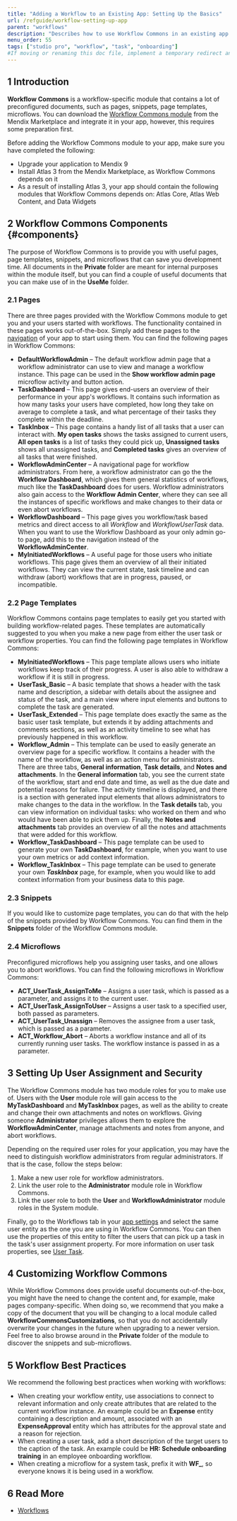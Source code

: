 ```yaml
---
title: "Adding a Workflow to an Existing App: Setting Up the Basics"
url: /refguide/workflow-setting-up-app
parent: "workflows"
description: "Describes how to use Workflow Commons in an existing app in Mendix Studio Pro."
menu_order: 55
tags: ["studio pro", "workflow", "task", "onboarding"]
#If moving or renaming this doc file, implement a temporary redirect and let the respective team know they should update the URL in the product. See Mapping to Products for more details.
---
```


## 1 Introduction

**Workflow Commons** is a workflow-specific module that contains a lot of preconfigured documents, such as pages, snippets, page templates, microflows. You can download the [Workflow Commons module](https://marketplace.mendix.com/link/component/117066) from the Mendix Marketplace and integrate it in your app, however, this requires some preparation first. 

Before adding the Workflow Commons module to your app, make sure you have completed the following:

* Upgrade your application to Mendix 9
* Install Atlas 3 from the Mendix Marketplace, as Workflow Commons depends on it 
* As a result of installing Atlas 3, your app should contain the following modules that Workflow Commons depends on: Atlas Core, Atlas Web Content, and Data Widgets

## 2 Workflow Commons Components {#components}

The purpose of Workflow Commons is to provide you with useful pages, page templates, snippets, and microflows that can save you development time. All documents in the **Private** folder are meant for internal purposes within the module itself, but you can find a couple of useful documents that you can make use of in the **UseMe** folder.

### 2.1 Pages

There are three pages provided with the Workflow Commons module to get you and your users started with workflows. The functionality contained in these pages works out-of-the-box. Simply add these pages to the [navigation](navigation) of your app to start using them. 
You can find the following pages in Workflow Commons:

*   **DefaultWorkflowAdmin** – The default workflow admin page that a workflow administrator can use to view and manage a workflow instance. This page can be used in the **Show workflow admin page** microflow activity and button action.
*   **TaskDashboard** –  This page gives end-users an overview of their performance in your app's workflows. It contains such information as how many tasks your users have completed, how long they take on average to complete a task, and what percentage of their tasks they complete within the deadline.
*   **TaskInbox** – This page contains a handy list of all tasks that a user can interact with. **My open tasks** shows the tasks assigned to current users, **All open tasks** is a list of tasks they could pick up, **Unassigned tasks** shows all unassigned tasks, and **Completed tasks** gives an overview of all tasks that were finished.
*   **WorkflowAdminCenter** – A navigational page for workflow administrators. From here, a workflow administrator can go the the **Workflow Dashboard**, which gives them general statistics of workflows, much like the **TaskDashboard** does for users. Workflow administrators also gain access to the **Workflow Admin Center**, where they can see all the instances of specific workflows and make changes to their data or even abort workflows.
*   **WorkflowDashboard** – This page gives you workflow/task based metrics and direct access to all *Workflow* and *WorkflowUserTask* data. When you want to use the Workflow Dashboard as your only admin go-to page, add this to the navigation instead of the **WorkflowAdminCenter**. 
*   **MyInitiatedWorkflows** – A useful page for those users who initiate workflows. This page gives them an overview of all their initiated workflows. They can view the current state, task timeline and can withdraw (abort) workflows that are in progress, paused, or incompatible.

### 2.2 Page Templates

Workflow Commons contains page templates to easily get you started with building workflow-related pages. These templates are automatically suggested to you when you make a new page from either the user task or workflow properties. 
You can find the following page templates in Workflow Commons:

*   **MyInitiatedWorkflows** – This page template allows users who initiate workflows keep track of their progress. A user is also able to withdraw a workflow if it is still in progress.
*   **UserTask_Basic** – A basic template that shows a header with the task name and description, a sidebar with details about the assignee and status of the task, and a main view where input elements and buttons to complete the task are generated.
*   **UserTask_Extended** –  This page template does exactly the same as the basic user task template, but extends it by adding attachments and comments sections, as well as an activity timeline to see what has previously happened in this workflow.
*   **Workflow_Admin** – This template can be used to easily generate an overview page for a specific workflow. It contains a header with the name of the workflow, as well as an action menu for administrators. There are three tabs, **General information**, **Task details**, and **Notes and attachments**. In the **General information** tab, you see the current state of the workflow, start and end date and time, as well as the due date and potential reasons for failure. The activity timeline is displayed, and there is a section with generated input elements that allows administrators to make changes to the data in the workflow. In the **Task details** tab, you can view information on individual tasks: who worked on them and who would have been able to pick them up. Finally, the **Notes and attachments** tab provides an overview of all the notes and attachments that were added for this workflow.
*   **Workflow_TaskDashboard** – This page template can be used to generate your own **TaskDashboard**, for example, when you want to use your own metrics or add context information.
*   **Workflow_TaskInbox** – This page template can be used to generate your own ***TaskInbox*** page, for example, when you would like to add context information from your business data to this page.

### 2.3 Snippets

If you would like to customize page templates, you can do that with the help of the snippets provided by Workflow Commons. You can find them in the **Snippets** folder of the Workflow Commons module.

### 2.4 Microflows

Preconfigured microflows help you assigning user tasks, and one allows you to abort workflows.
You can find the following microflows in Workflow Commons:

*   **ACT_UserTask_AssignToMe** – Assigns a user task, which is passed as a parameter, and assigns it to the current user.
*   **ACT_UserTask_AssignToUser** – Assigns a user task to a specified user, both passed as parameters.
*   **ACT_UserTask_Unassign** – Removes the assignee from a user task, which is passed as a parameter.
*   **ACT_Workflow_Abort** – Aborts a workflow instance and all of its currently running user tasks. The workflow instance is passed in as a parameter.

## 3 Setting Up User Assignment and Security

The Workflow Commons module has two module roles for you to make use of. Users with the **User** module role will gain access to the **MyTaskDashboard** and **MyTaskInbox** pages, as well as the ability to create and change their own attachments and notes on workflows. Giving someone **Administrator** privileges allows them to explore the **WorkflowAdminCenter**, manage attachments and notes from anyone, and abort workflows.

Depending on the required user roles for your application, you may have the need to distinguish workflow administrators from regular administrators. If that is the case, follow the steps below:

1.   Make a new user role for workflow administrators.
2.   Link the user role to the **Administrator** module role in Workflow Commons.
3.   Link the user role to both the **User** and **WorkflowAdministrator** module roles in the System module.

Finally, go to the Workflows tab in your [app settings](project-settings#workflows) and select the same user entity as the one you are using in Workflow Commons. You can then use the properties of this entity to filter the users that can pick up a task in the task's user assignment property. For more information on user task properties, see [User Task](user-task).

## 4 Customizing Workflow Commons

While Workflow Commons does provide useful documents out-of-the-box, you might have the need to change the content and, for example, make pages company-specific. When doing so, we recommend that you make a copy of the document that you will be changing to a local module called **WorkflowCommonsCustomizations**, so that you do not accidentally overwrite your changes in the future when upgrading to a newer version. Feel free to also browse around in the **Private** folder of the module to discover the snippets and sub-microflows.

## 5 Workflow Best Practices

We recommend the following best practices when working with workflows:

*   When creating your workflow entity, use associations to connect to relevant information and only create attributes that are related to the current workflow instance. An example could be an **Expense** entity containing a description and amount, associated with an **ExpenseApproval** entity which has attributes for the approval state and a reason for rejection.
*   When creating a user task, add a short description of the target users to the caption of the task. An example could be **HR: Schedule onboarding training** in an employee onboarding workflow.
*   When creating a microflow for a system task, prefix it with **WF\_**, so everyone knows it is being used in a workflow.

## 6 Read More

*   [Workflows](workflows)

